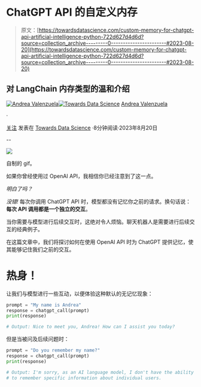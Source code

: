 # ChatGPT API 的自定义内存

> 原文：[https://towardsdatascience.com/custom-memory-for-chatgpt-api-artificial-intelligence-python-722d627d4d6d?source=collection_archive---------0-----------------------#2023-08-20](https://towardsdatascience.com/custom-memory-for-chatgpt-api-artificial-intelligence-python-722d627d4d6d?source=collection_archive---------0-----------------------#2023-08-20)

## 对 LangChain 内存类型的温和介绍

[](https://medium.com/@andvalenzuela?source=post_page-----722d627d4d6d--------------------------------)[![Andrea Valenzuela](../Images/ddfc1534af92413fd91076f826cc49b6.png)](https://medium.com/@andvalenzuela?source=post_page-----722d627d4d6d--------------------------------)[](https://towardsdatascience.com/?source=post_page-----722d627d4d6d--------------------------------)[![Towards Data Science](../Images/a6ff2676ffcc0c7aad8aaf1d79379785.png)](https://towardsdatascience.com/?source=post_page-----722d627d4d6d--------------------------------) [Andrea Valenzuela](https://medium.com/@andvalenzuela?source=post_page-----722d627d4d6d--------------------------------)

·

[关注](https://medium.com/m/signin?actionUrl=https%3A%2F%2Fmedium.com%2F_%2Fsubscribe%2Fuser%2Fa6f3f1654c3&operation=register&redirect=https%3A%2F%2Ftowardsdatascience.com%2Fcustom-memory-for-chatgpt-api-artificial-intelligence-python-722d627d4d6d&user=Andrea+Valenzuela&userId=a6f3f1654c3&source=post_page-a6f3f1654c3----722d627d4d6d---------------------post_header-----------) 发表在 [Towards Data Science](https://towardsdatascience.com/?source=post_page-----722d627d4d6d--------------------------------) ·8分钟阅读·2023年8月20日[](https://medium.com/m/signin?actionUrl=https%3A%2F%2Fmedium.com%2F_%2Fvote%2Ftowards-data-science%2F722d627d4d6d&operation=register&redirect=https%3A%2F%2Ftowardsdatascience.com%2Fcustom-memory-for-chatgpt-api-artificial-intelligence-python-722d627d4d6d&user=Andrea+Valenzuela&userId=a6f3f1654c3&source=-----722d627d4d6d---------------------clap_footer-----------)

--

[](https://medium.com/m/signin?actionUrl=https%3A%2F%2Fmedium.com%2F_%2Fbookmark%2Fp%2F722d627d4d6d&operation=register&redirect=https%3A%2F%2Ftowardsdatascience.com%2Fcustom-memory-for-chatgpt-api-artificial-intelligence-python-722d627d4d6d&source=-----722d627d4d6d---------------------bookmark_footer-----------)![](../Images/a89558351cd6f8d41f0994f05d4caebe.png)

自制的 gif。

如果你曾经使用过 OpenAI API，我相信你已经注意到了这一点。

*明白了吗？*

*没错!* 每次你调用 ChatGPT API 时，模型都没有记忆你之前的请求。换句话说：**每次 API 调用都是一个独立的交互**。

当你需要与模型进行后续交互时，这绝对令人烦恼。聊天机器人是需要进行后续交互的经典例子。

在这篇文章中，我们将探讨如何在使用 OpenAI API 时为 ChatGPT 提供记忆，使其能够记住我们之前的交互。

# 热身！

让我们与模型进行一些互动，以便体验这种默认的无记忆现象：

```py
prompt = "My name is Andrea"
response = chatgpt_call(prompt)
print(response)

# Output: Nice to meet you, Andrea! How can I assist you today?
```

但是当被问及后续问题时：

```py
prompt = "Do you remember my name?"
response = chatgpt_call(prompt)
print(response)

# Output: I'm sorry, as an AI language model, I don't have the ability 
# to remember specific information about individual users.
```
